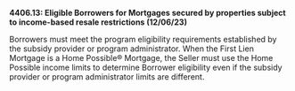 **4406.13: Eligible Borrowers for Mortgages secured by properties
subject to income-based resale restrictions (12/06/23)**

Borrowers must meet the program eligibility requirements established by
the subsidy provider or program administrator. When the First Lien
Mortgage is a Home Possible® Mortgage, the Seller must use the Home
Possible income limits to determine Borrower eligibility even if the
subsidy provider or program administrator limits are different.